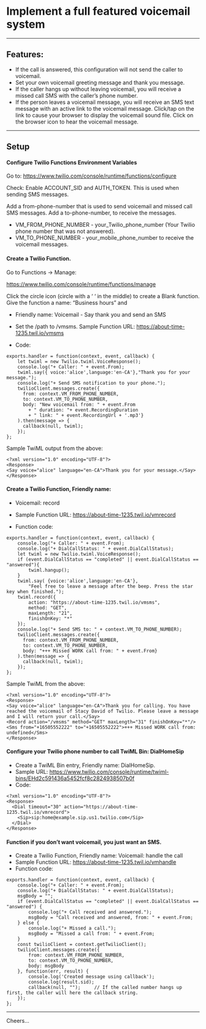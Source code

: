 # Implement a full featured voicemail system

--------------------------------------------------------------------------------
## Features:

+ If the call is answered, this configuration will not send the caller to voicemail.
+ Set your own voicemail greeting message and thank you message.
+ If the caller hangs up without leaving voicemail, you will receive a missed call SMS with the caller’s phone number.
+ If the person leaves a voicemail message, you will receive an SMS text message with an active link to the voicemail message. Click/tap on the link to cause your browser to display the voicemail sound file. Click on the browser icon to hear the voicemail message.

--------------------------------------------------------------------------------
## Setup

#### Configure Twilio Functions Environment Variables

Go to: https://www.twilio.com/console/runtime/functions/configure

Check: Enable ACCOUNT_SID and AUTH_TOKEN. This is used when sending SMS messages.

Add a from-phone-number that is used to send voicemail and missed call SMS messages.
Add a to-phone-number, to receive the messages.

+ VM_FROM_PHONE_NUMBER - your_Twilio_phone_number (Your Twilio phone number that was not answered).
+ VM_TO_PHONE_NUMBER - your_mobile_phone_number to receive the voicemail messages.

#### Create a Twilio Function.

Go to Functions → Manage:

https://www.twilio.com/console/runtime/functions/manage

Click the circle icon (circle with a ‘ ‘ in the middle) to create a Blank function.
Give the function a name: “Business hours” and 

+ Friendly name: Voicemail - Say thank you and send an SMS
+ Set the /path to /vmsms. Sample Function URL:
https://about-time-1235.twil.io/vmsms

+ Code:
````
exports.handler = function(context, event, callback) {
    let twiml = new Twilio.twiml.VoiceResponse();
    console.log("+ Caller: " + event.From);
    twiml.say({ voice:'alice',language:'en-CA'},"Thank you for your message.");
    console.log("+ Send SMS notification to your phone.");
    twilioClient.messages.create({
      from: context.VM_FROM_PHONE_NUMBER,
      to: context.VM_TO_PHONE_NUMBER,
      body: "New voicemail from: " + event.From
        + " duration: "+ event.RecordingDuration
        + " link: " + event.RecordingUrl + '.mp3'}
    ).then(message => {
      callback(null, twiml);
   	});
};
````

Sample TwiML output from the above:
````
<?xml version="1.0" encoding="UTF-8"?>
<Response>
<Say voice="alice" language="en-CA">Thank you for your message.</Say>
</Response>
````

#### Create a Twilio Function, Friendly name:

+ Voicemail: record
+ Sample Function URL:
https://about-time-1235.twil.io/vmrecord

+ Function code:
````
exports.handler = function(context, event, callback) {
    console.log("+ Caller: " + event.From);
    console.log("+ DialCallStatus: " + event.DialCallStatus);
    let twiml = new Twilio.twiml.VoiceResponse();
    if (event.DialCallStatus == "completed" || event.DialCallStatus == "answered"){
        twiml.hangup();
    }
    twiml.say( {voice:'alice',language:'en-CA'},
        "Feel free to leave a message after the beep. Press the star key when finished.");
    twiml.record({
        action: "https://about-time-1235.twil.io/vmsms",
        method: "GET",
        maxLength: "21",
        finishOnKey: "*"
    });
    console.log("+ Send SMS to: " + context.VM_TO_PHONE_NUMBER);
    twilioClient.messages.create({
      from: context.VM_FROM_PHONE_NUMBER,
      to: context.VM_TO_PHONE_NUMBER,
      body: "+++ Missed WORK call from: " + event.From}
    ).then(message => {
      callback(null, twiml);
   	});
};
````
Sample TwiML from the above:
````
<?xml version="1.0" encoding="UTF-8"?>
<Response>
<Say voice="alice" language="en-CA">Thank you for calling. You have reached the voicemail of Stacy David of Twilio. Please leave a message and I will return your call.</Say>
<Record action="/vmsms" method="GET" maxLength="31" finishOnKey="*"/>
<Sms from="+16505552222" to="+16505552222">+++ Missed WORK call from: undefined</Sms>
</Response>
````

#### Configure your Twilio phone number to call TwiML Bin: DialHomeSip

+ Create a TwiML Bin entry, Friendly name: DialHomeSip.
+ Sample URL:
https://www.twilio.com/console/runtime/twiml-bins/EHd2c591436a5452fcf8c2824938507b0f
+ Code:
````
<?xml version="1.0" encoding="UTF-8"?>
<Response>
  <Dial timeout="30" action="https://about-time-1235.twil.io/vmrecord">
    <Sip>sip:home@example.sip.us1.twilio.com</Sip>
  </Dial>
</Response>
````

#### Function if you don’t want voicemail, you just want an SMS.

+ Create a Twilio Function, Friendly name: Voicemail: handle the call
+ Sample Function URL:
https://about-time-1235.twil.io/vmhandle
+ Function code:
````
exports.handler = function(context, event, callback) {
    console.log("+ Caller: " + event.From);
    console.log("+ DialCallStatus: " + event.DialCallStatus);
    msgBody = "";
    if (event.DialCallStatus == "completed" || event.DialCallStatus == "answered") {
        console.log("+ Call received and answered.");
        msgBody = "Call received and answered, from: " + event.From;
    } else {
        console.log("+ Missed a call.");
        msgBody = "Missed a call from: " + event.From;
    }
    const twilioClient = context.getTwilioClient();
    twilioClient.messages.create({
		from: context.VM_FROM_PHONE_NUMBER,
		to: context.VM_TO_PHONE_NUMBER,
		body: msgBody
	}, function(err, result) {
		console.log('Created message using callback');
		console.log(result.sid);
		callback(null, "");     // If the called number hangs up first, the caller will here the callback string.
	});
};
````

--------------------------------------------------------------------------------

Cheers...

